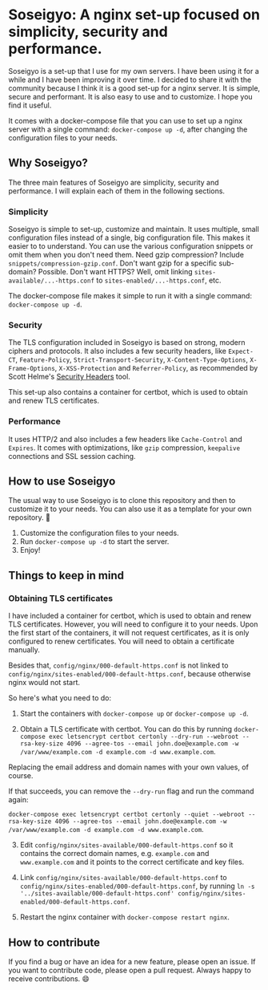 # Soseigyo: A nginx set-up focused on simplicity, security and performance.

Soseigyo is a set-up that I use for my own servers. I have been using it for a while and I have been improving it over time. I decided to share it with the community because I think it is a good set-up for a nginx server. It is simple, secure and performant. It is also easy to use and to customize. I hope you find it useful.

It comes with a docker-compose file that you can use to set up a nginx server with a single command: `docker-compose up -d`, after changing the configuration files to your needs.

## Why Soseigyo?

The three main features of Soseigyo are simplicity, security and performance. I will explain each of them in the following sections.

### Simplicity

Soseigyo is simple to set-up, customize and maintain. It uses multiple, small configuration files instead of a single, big configuration file. This makes it easier to to understand. You can use the various configuration snippets or omit them when you don't need them. Need gzip compression? Include `snippets/compression-gzip.conf`. Don't want gzip for a specific sub-domain? Possible. Don't want HTTPS? Well, omit linking `sites-available/...-https.conf` to `sites-enabled/...-https.conf`, etc.

The docker-compose file makes it simple to run it with a single command: `docker-compose up -d`.

### Security

The TLS configuration included in Soseigyo is based on strong, modern ciphers and protocols. It also includes a few security headers, like `Expect-CT`, `Feature-Policy`, `Strict-Transport-Security`, `X-Content-Type-Options`, `X-Frame-Options`, `X-XSS-Protection` and `Referrer-Policy`, as recommended by Scott Helme's [Security Headers](https://securityheaders.com/) tool.

This set-up also contains a container for certbot, which is used to obtain and renew TLS certificates.

### Performance

It uses HTTP/2 and also includes a few headers like `Cache-Control` and `Expires`. It comes with optimizations, like `gzip` compression, `keepalive` connections and SSL session caching.

## How to use Soseigyo

The usual way to use Soseigyo is to clone this repository and then to customize it to your needs. You can also use it as a template for your own repository. :tada:

1. Customize the configuration files to your needs.
2. Run `docker-compose up -d` to start the server.
3. Enjoy!

## Things to keep in mind

### Obtaining TLS certificates

I have included a container for certbot, which is used to obtain and renew TLS certificates. However, you will need to configure it to your needs. Upon the first start of the containers, it will not request certificates, as it is only configured to renew certificates. You will need to obtain a certificate manually.

Besides that, `config/nginx/000-default-https.conf` is not linked to `config/nginx/sites-enabled/000-default-https.conf`, because otherwise nginx would not start.

So here's what you need to do:

1. Start the containers with `docker-compose up` or `docker-compose up -d`.

2. Obtain a TLS certificate with certbot. You can do this by running `docker-compose exec letsencrypt certbot certonly --dry-run --webroot --rsa-key-size 4096 --agree-tos --email john.doe@example.com -w /var/www/example.com -d example.com -d www.example.com`.

Replacing the email address and domain names with your own values, of course.

If that succeeds, you can remove the `--dry-run` flag and run the command again:

`docker-compose exec letsencrypt certbot certonly --quiet --webroot --rsa-key-size 4096 --agree-tos --email john.doe@example.com -w /var/www/example.com -d example.com -d www.example.com`.

3. Edit `config/nginx/sites-available/000-default-https.conf` so it contains the correct domain names, e.g. `example.com` and `www.example.com` and it points to the correct certificate and key files.

4. Link `config/nginx/sites-available/000-default-https.conf` to `config/nginx/sites-enabled/000-default-https.conf`, by running `ln -s '../sites-available/000-default-https.conf' config/nginx/sites-enabled/000-default-https.conf`.

5. Restart the nginx container with `docker-compose restart nginx`.

## How to contribute

If you find a bug or have an idea for a new feature, please open an issue. If you want to contribute code, please open a pull request. Always happy to receive contributions. :smile: